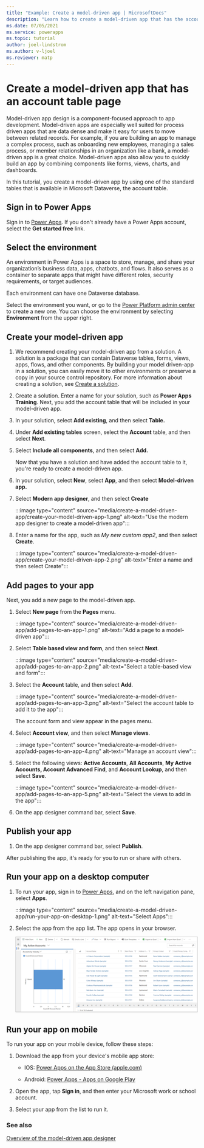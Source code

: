```yaml
---
title: "Example: Create a model-driven app | MicrosoftDocs"
description: "Learn how to create a model-driven app that has the account table added to it."
ms.date: 07/05/2021
ms.service: powerapps
ms.topic: tutorial
author: joel-lindstrom
ms.author: v-ljoel
ms.reviewer: matp
---
```

# Create a model-driven app that has an account table page

Model-driven app design is a component-focused approach to app development. Model-driven apps are especially well suited for process driven apps that are data dense and make it easy for users to move between related records. For example, if you are building an app to manage a complex process, such as onboarding new employees, managing a sales process, or member relationships in an organization like a bank, a model-driven app is a great choice. Model-driven apps also allow you to quickly build an app by combining components like forms, views, charts, and dashboards.

In this tutorial, you create a model-driven app by using one of the standard tables that is available in Microsoft Dataverse, the account table.

## Sign in to Power Apps

Sign in to [Power Apps](https://make.powerapps.com/). If you don't already have a Power Apps account, select the **Get started free** link.

## Select the environment

An environment in Power Apps is a space to store, manage, and share your organization’s business data, apps, chatbots, and flows. It also serves as a container to separate apps that might have different roles, security requirements, or target audiences.

Each environment can have one Dataverse database.

Select the environment you want, or go to the [Power Platform admin center](https://admin.powerplatform.microsoft.com/) to create a new one. You can choose the environment by selecting **Environment** from the upper right.

## Create your model-driven app

1. We recommend creating your model-driven app from a solution. A solution is a package that can contain Dataverse tables, forms, views, apps, flows, and other components. By building your model driven-app in a solution, you can easily move it to other environments or preserve a copy in your source control repository. For more information about creating a solution, see [Create a solution](/powerapps/maker/data-platform/create-solution).

1. Create a solution. Enter a name for your solution, such as **Power Apps Training**. Next, you add the account table that will be included in your model-driven app.

1. In your solution, select **Add existing**, and then select **Table.**

1. Under **Add existing tables** screen, select the **Account** table, and then select **Next**.

1. Select **Include all components**, and then select **Add.**

   Now that you have a solution and have added the account table to it, you're ready to create a model-driven app.

1. In your solution, select **New**, select **App**, and then select **Model-driven app.**

1. Select **Modern app designer**, and then select **Create**

   :::image type="content" source="media/create-a-model-driven-app/create-your-model-driven-app-1.png" alt-text="Use the modern app designer to create a model-driven app":::

1. Enter a name for the app, such as *My new custom app2*, and then select **Create**.

   :::image type="content" source="media/create-a-model-driven-app/create-your-model-driven-app-2.png" alt-text="Enter a name and then select Create":::

## Add pages to your app

Next, you add a new page to the model-driven app. 
1. Select **New page** from the **Pages** menu.

   :::image type="content" source="media/create-a-model-driven-app/add-pages-to-an-app-1.png" alt-text="Add a page to a model-driven app":::

1. Select **Table based view and form**, and then select **Next**.

   :::image type="content" source="media/create-a-model-driven-app/add-pages-to-an-app-2.png" alt-text="Select a table-based view and form":::

1. Select the **Account** table, and then select **Add**.

   :::image type="content" source="media/create-a-model-driven-app/add-pages-to-an-app-3.png" alt-text="Select the account table to add it to the app":::

   The account form and view appear in the pages menu.

1. Select **Account view**, and then select **Manage views**.

   :::image type="content" source="media/create-a-model-driven-app/add-pages-to-an-app-4.png" alt-text="Manage an account view":::

1. Select the following views: **Active Accounts**, **All Accounts**, **My Active Accounts, Account Advanced** **Find**, and **Account Lookup**, and then select **Save**.

   :::image type="content" source="media/create-a-model-driven-app/add-pages-to-an-app-5.png" alt-text="Select the views to add in the app":::

1. On the app designer command bar, select **Save**.

## Publish your app

1. On the app designer command bar, select **Publish**.

After publishing the app, it's ready for you to run or share with others.

## Run your app on a desktop computer

1. To run your app, sign in to [Power Apps](https://make.powerapps.com/), and  on the left navigation pane, select **Apps**.

   :::image type="content" source="media/create-a-model-driven-app/run-your-app-on-desktop-1.png" alt-text="Select Apps":::

1. Select the app from the app list. The app opens in your browser.

   ![Simple account table app](media/create-a-model-driven-app/run-your-app-on-desktop-2.png "Simple account table app")

## Run your app on mobile

To run your app on your mobile device, follow these steps:

1. Download the app from your device's mobile app store:

   - IOS: [‎Power Apps on the App Store (apple.com)](https://apps.apple.com/us/app/power-apps/id1047318566)

   - Android: [Power Apps - Apps on Google Play](https://play.google.com/store/apps/details?id=com.microsoft.msapps&hl=en_US&gl=US)

1. Open the app, tap **Sign in**, and then enter your Microsoft work or school account.

1. Select your app from the list to run it.

### See also
[Overview of the model-driven app designer](app-designer-overview.md)